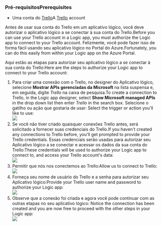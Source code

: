 ### <a name="prerequisites"></a><span data-ttu-id="1a9bf-101">Pré-requisitos</span><span class="sxs-lookup"><span data-stu-id="1a9bf-101">Prerequisites</span></span>
* <span data-ttu-id="1a9bf-102">Uma conta do [Trello](http://trello.com)</span><span class="sxs-lookup"><span data-stu-id="1a9bf-102">A [Trello](http://trello.com) account</span></span> 

<span data-ttu-id="1a9bf-103">Antes de usar sua conta do Trello em um aplicativo lógico, você deve autorizar o aplicativo lógico a se conectar à sua conta do Trello.</span><span class="sxs-lookup"><span data-stu-id="1a9bf-103">Before you can use your Trello account in a Logic app, you must authorize the Logic app to connect to your Trello account.</span></span> <span data-ttu-id="1a9bf-104">Felizmente, você pode fazer isso de forma fácil usando seu aplicativo lógico no Portal do Azure.</span><span class="sxs-lookup"><span data-stu-id="1a9bf-104">Fortunately, you can do this easily from within your Logic app on the Azure Portal.</span></span> 

<span data-ttu-id="1a9bf-105">Aqui estão as etapas para autorizar seu aplicativo lógico a se conectar à sua conta do Trello:</span><span class="sxs-lookup"><span data-stu-id="1a9bf-105">Here are the steps to authorize your Logic app to connect to your Trello account:</span></span>

1. <span data-ttu-id="1a9bf-106">Para criar uma conexão com o Trello, no designer do Aplicativo lógico, selecione **Mostrar APIs gerenciadas da Microsoft** na lista suspensa e, em seguida, digite *Trello* na caixa de pesquisa.</span><span class="sxs-lookup"><span data-stu-id="1a9bf-106">To create a connection to Trello, in the Logic app designer, select **Show Microsoft managed APIs** in the drop down list then enter *Trello* in the search box.</span></span> <span data-ttu-id="1a9bf-107">Selecione o gatilho ou ação que gostaria de usar: </span><span class="sxs-lookup"><span data-stu-id="1a9bf-107">Select the trigger or action you'll like to use:</span></span>  
   ![](./media/connectors-create-api-trello/trello-1.png)
2. <span data-ttu-id="1a9bf-108">Se você não tiver criado quaisquer conexões Trello antes, será solicitado a fornecer suas credenciais do Trello.</span><span class="sxs-lookup"><span data-stu-id="1a9bf-108">If you haven't created any connections to Trello before, you'll get prompted to provide your Trello credentials.</span></span> <span data-ttu-id="1a9bf-109">Essas credenciais serão usadas para autorizar seu Aplicativo lógico a se conectar e acessar os dados da sua conta do Trello:</span><span class="sxs-lookup"><span data-stu-id="1a9bf-109">These credentials will be used to authorize your Logic app to connect to, and access your Trello account's data:</span></span>  
   ![](./media/connectors-create-api-trello/trello-2.png) 
3. <span data-ttu-id="1a9bf-110">Permitir que nós nos conectemos ao Trello:</span><span class="sxs-lookup"><span data-stu-id="1a9bf-110">Allow us to connect to Trello:</span></span>  
   ![](./media/connectors-create-api-trello/trello-3.png)   
4. <span data-ttu-id="1a9bf-111">Forneça seu nome de usuário do Trello e a senha para autorizar seu Aplicativo lógico:</span><span class="sxs-lookup"><span data-stu-id="1a9bf-111">Provide your Trello user name and password to authorize your Logic app:</span></span>  
   ![](./media/connectors-create-api-trello/trello-4.png)  
5. <span data-ttu-id="1a9bf-112">Observe que a conexão foi criada e agora você pode continuar com as outras etapas no seu aplicativo lógico: </span><span class="sxs-lookup"><span data-stu-id="1a9bf-112">Notice the connection has been created and you are now free to proceed with the other steps in your Logic app:</span></span>  
   ![](./media/connectors-create-api-trello/trello-5.png)

